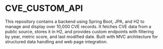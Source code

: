 # CVE_CUSTOM_API
This repository contains a backend using Spring Boot, JPA, and H2 to manage and display over 10,000 CVE records. It fetches CVE data from a public source, stores it in H2, and provides custom endpoints with filtering by year, metric score, and last modified date. Built with MVC architecture for structured data handling and web page integration.
